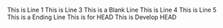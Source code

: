 This is Line 1
This is Line 3
This is a Blank Line
This is Line 4
This is Line 5
This is a Ending Line
This is for HEAD
This is Develop HEAD

